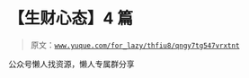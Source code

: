 # 【生财心态】4 篇

> 原文：[`www.yuque.com/for_lazy/thfiu8/qngy7tg547vrxtnt`](https://www.yuque.com/for_lazy/thfiu8/qngy7tg547vrxtnt)

公众号懒人找资源，懒人专属群分享